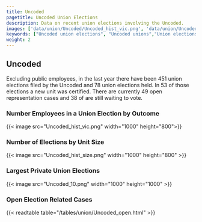 ```yaml
---
title: Uncoded
pagetitle: Uncoded Union Elections
description: Data on recent union elections involving the Uncoded.
images: ['data/union/Uncoded/Uncoded_hist_vic.png', 'data/union/Uncoded/Uncoded_hist_size.png', 'data/union/Uncoded/Uncoded_10.png']
keywords: ["Uncoded union elections", "Uncoded unions","Union elections"]
weight: 2
---
```

##  Uncoded

Excluding public employees, in the last year there have been 451 union elections filed by the Uncoded and 78 union elections held. In 53 of those elections a new unit was certified. There are currently 49 open representation cases and 38 of are still waiting to vote.

### Number Employees in a Union Election by Outcome
{{< image src="Uncoded_hist_vic.png" width="1000" height="800">}}

### Number of Elections by Unit Size
{{< image src="Uncoded_hist_size.png" width="1000" height="800" >}}

### Largest Private Union Elections
{{< image src="Uncoded_10.png" width="1000" height="1000"  >}}

### Open Election Related Cases
{{< readtable table="/tables/union/Uncoded_open.html" >}}

